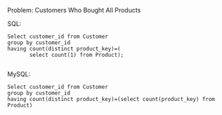 Problem: Customers Who Bought All Products

SQL:

```
Select customer_id from Customer
group by customer_id
having count(distinct product_key)=(
       select count(1) from Product);
       
```

MySQL:

```
Select customer_id from Customer
group by customer_id
having count(distinct product_key)=(select count(product_key) from Product)
```
